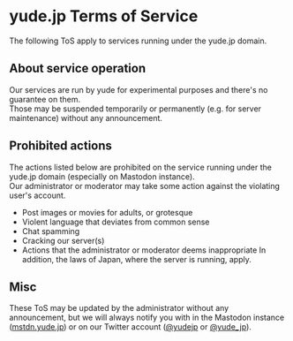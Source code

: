 # yude.jp Terms of Service
The following ToS apply to services running under the yude.jp domain.

## About service operation
Our services are run by yude for experimental purposes and there's no guarantee on them.\
Those may be suspended temporarily or permanently (e.g. for server maintenance) without any announcement.

## Prohibited actions
The actions listed below are prohibited on the service running under the yude.jp domain (especially on Mastodon instance).\
Our administrator or moderator may take some action against the violating user's account.
* Post images or movies for adults, or grotesque
* Violent language that deviates from common sense
* Chat spamming
* Cracking our server(s)
* Actions that the administrator or moderator deems inappropriate 
In addition, the laws of Japan, where the server is running, apply.

## Misc
These ToS may be updated by the administrator without any announcement, but we will always notify you with in the Mastodon instance ([mstdn.yude.jp](https://mstdn.yude.jp)) or on our Twitter account ([@yudejp](https://twitter.com/yudejp) or [@yude_jp](https://twitter.com/yude_jp)).